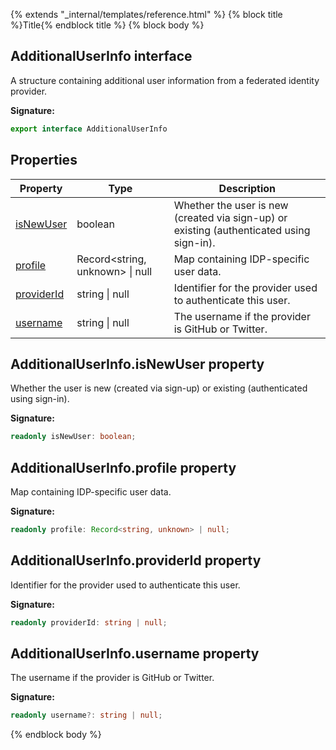 {% extends "_internal/templates/reference.html" %}
{% block title %}Title{% endblock title %}
{% block body %}

## AdditionalUserInfo interface

A structure containing additional user information from a federated identity provider.

<b>Signature:</b>

```typescript
export interface AdditionalUserInfo 
```

## Properties

|  Property | Type | Description |
|  --- | --- | --- |
|  [isNewUser](./auth-types.additionaluserinfo.md#additionaluserinfoisnewuser_property) | boolean | Whether the user is new (created via sign-up) or existing (authenticated using sign-in). |
|  [profile](./auth-types.additionaluserinfo.md#additionaluserinfoprofile_property) | Record&lt;string, unknown&gt; \| null | Map containing IDP-specific user data. |
|  [providerId](./auth-types.additionaluserinfo.md#additionaluserinfoproviderid_property) | string \| null | Identifier for the provider used to authenticate this user. |
|  [username](./auth-types.additionaluserinfo.md#additionaluserinfousername_property) | string \| null | The username if the provider is GitHub or Twitter. |

## AdditionalUserInfo.isNewUser property

Whether the user is new (created via sign-up) or existing (authenticated using sign-in).

<b>Signature:</b>

```typescript
readonly isNewUser: boolean;
```

## AdditionalUserInfo.profile property

Map containing IDP-specific user data.

<b>Signature:</b>

```typescript
readonly profile: Record<string, unknown> | null;
```

## AdditionalUserInfo.providerId property

Identifier for the provider used to authenticate this user.

<b>Signature:</b>

```typescript
readonly providerId: string | null;
```

## AdditionalUserInfo.username property

The username if the provider is GitHub or Twitter.

<b>Signature:</b>

```typescript
readonly username?: string | null;
```
{% endblock body %}
